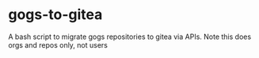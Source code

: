 # gogs-to-gitea
A bash script to migrate gogs repositories to gitea via APIs. Note this does orgs and repos only, not users
